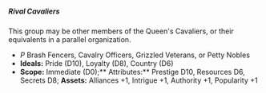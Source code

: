 ##### Rival Cavaliers

This group may be other members of the Queen's Cavaliers, or their
equivalents in a parallel organization.

  - *P* Brash Fencers, Cavalry Officers, Grizzled Veterans, or Petty
    Nobles
  - **Ideals:** Pride (D10), Loyalty (D8), Country (D6)
  - **Scope:** Immediate (D0);** Attributes:** Prestige D10, Resources
    D6, Secrets D8; **Assets:** Alliances +1, Intrigue +1, Authority +1,
    Popularity +1

